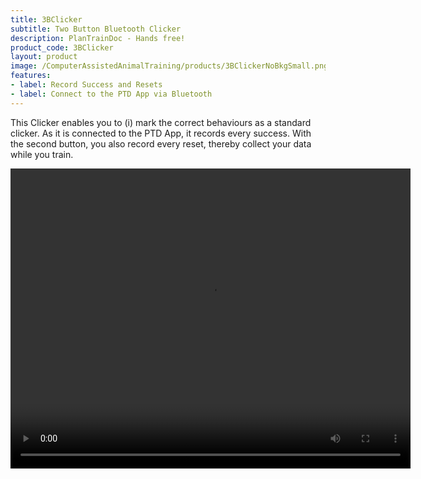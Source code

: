 ```yaml
---
title: 3BClicker
subtitle: Two Button Bluetooth Clicker
description: PlanTrainDoc - Hands free!
product_code: 3BClicker
layout: product
image: /ComputerAssistedAnimalTraining/products/3BClickerNoBkgSmall.png
features:
- label: Record Success and Resets
- label: Connect to the PTD App via Bluetooth
---
```


This Clicker enables you to (i) mark the correct behaviours as a standard clicker. As it is connected
to the PTD App, it records every success. With the second button, you also record every reset, thereby
collect your data while you train.

<video controls width="640" height="480" >
<source src="/ComputerAssistedAnimalTraining/videos/3BClicker_facebook.mp4">
</video>

